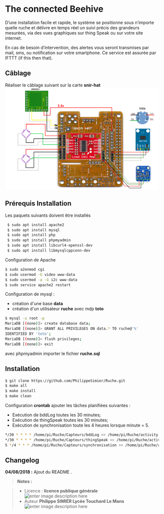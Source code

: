 ﻿# The connected Beehive
D’une installation facile et rapide, le système se positionne sous n’importe quelle ruche et délivre en temps réel un suivi précis des grandeurs mesurées, via des vues graphiques sur thing Speak ou sur votre site internet.

En cas de besoin d’intervention, des alertes vous seront transmises par mail, sms, ou notification sur votre smartphone. Ce service est assurée par IFTTT (if this then that).

## Câblage
Réaliser le câblage suivant sur la carte **snir-hat**
![schema cablage HX711](/html/images/snirHat.png)
## Prérequis Installation

Les paquets suivants doivent être installés
```bash
 $ sudo apt install apache2
 $ sudo apt install mysql
 $ sudo apt install php
 $ sudo apt install phpmyadmin
 $ sudo apt install libcurl4-openssl-dev
 $ sudo apt install libmysqlcppconn-dev
```
Configuration de Apache
```bash
$ sudo a2enmod cgi
$ sudo usermod -G video www-data
$ sudo usermod -a -G i2c www-data
$ sudo service apache2 restart
```
Configuration de mysql :

 - création d'une base **data**
 - création d'un utilisateur **ruche** avec mdp **toto**


```bash
$ mysql -u root -p
MariaDB [(none)]> create database data;
MariaDB [(none)]> GRANT ALL PRIVILEGES ON data.* TO ruche@'%'
IDENTIFIED BY 'toto';
MariaDB [(none)]> flush privileges;
MariaDB [(none)]> exit
```
 avec phpmyadmin importer le fichier **ruche.sql**
## Installation 
```bash
$ git clone https://github.com/PhilippeSimier/Ruche.git
$ make all
$ make install
$ make clean
```
Configuration **crontab**
ajouter les tâches planifiées suivantes :

 - Exécution de bddLog toutes les 30 minutes;
 - Exécution de thingSpeak toutes les 30 minutes;
 - Exécution de synchronisation toute les 4 heures lorsque minute = 5. 

```bash
*/30 * * * * /home/pi/Ruche/Capteurs/bddLog >> /home/pi/Ruche/activity.log 2>&1
*/30 * * * * /home/pi/Ruche/Capteurs/thingSpeak >> /home/pi/Ruche/activity.log 2>&1
5 */4 * * * /home/pi/Ruche/Capteurs/synchronisation >> /home/pi/Ruche/activity.log 2>&1

```



## Changelog

 **04/08/2018 :** Ajout du README . 
 
> **Notes :**


> - Licence : **licence publique générale** ![enter image description here](https://img.shields.io/badge/licence-GPL-green.svg)
> - Auteur **Philippe SIMIER Lycée Touchard Le Mans**
>  ![enter image description here](https://img.shields.io/badge/built-passing-green.svg)
<!-- TOOLBOX 

Génération des badges : https://shields.io/
Génération de ce fichier : https://stackedit.io/editor#



